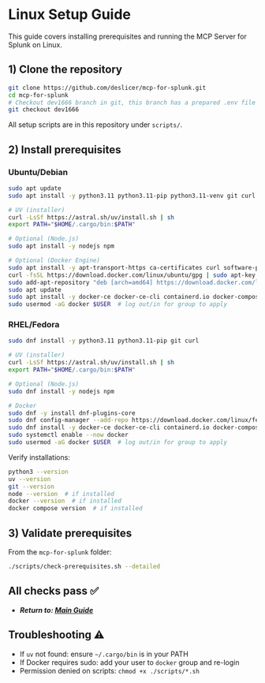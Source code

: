 # Linux Setup Guide

This guide covers installing prerequisites and running the MCP Server for Splunk on Linux.

## 1) Clone the repository

```bash
git clone https://github.com/deslicer/mcp-for-splunk.git
cd mcp-for-splunk
# Checkout dev1666 branch in git, this branch has a prepared .env file for you.
git checkout dev1666
```

All setup scripts are in this repository under `scripts/`.

## 2) Install prerequisites

### Ubuntu/Debian

```bash
sudo apt update
sudo apt install -y python3.11 python3.11-pip python3.11-venv git curl

# UV (installer)
curl -LsSf https://astral.sh/uv/install.sh | sh
export PATH="$HOME/.cargo/bin:$PATH"

# Optional (Node.js)
sudo apt install -y nodejs npm

# Optional (Docker Engine)
sudo apt install -y apt-transport-https ca-certificates curl software-properties-common
curl -fsSL https://download.docker.com/linux/ubuntu/gpg | sudo apt-key add -
sudo add-apt-repository "deb [arch=amd64] https://download.docker.com/linux/ubuntu $(lsb_release -cs) stable"
sudo apt update
sudo apt install -y docker-ce docker-ce-cli containerd.io docker-compose-plugin
sudo usermod -aG docker $USER  # log out/in for group to apply
```

### RHEL/Fedora

```bash
sudo dnf install -y python3.11 python3.11-pip git curl

# UV (installer)
curl -LsSf https://astral.sh/uv/install.sh | sh
export PATH="$HOME/.cargo/bin:$PATH"

# Optional (Node.js)
sudo dnf install -y nodejs npm

# Docker
sudo dnf -y install dnf-plugins-core
sudo dnf config-manager --add-repo https://download.docker.com/linux/fedora/docker-ce.repo
sudo dnf install -y docker-ce docker-ce-cli containerd.io docker-compose-plugin
sudo systemctl enable --now docker
sudo usermod -aG docker $USER  # log out/in for group to apply
```

Verify installations:

```bash
python3 --version
uv --version
git --version
node --version  # if installed
docker --version  # if installed
docker compose version  # if installed
```

## 3) Validate prerequisites

From the `mcp-for-splunk` folder:

```bash
./scripts/check-prerequisites.sh --detailed
```

## All checks pass ✅

- ***Return to: [Main Guide](../../1-set-up-your-mcp-server-for-splunk.md#2-prepare-your-environment)***


## Troubleshooting ⚠️

- If `uv` not found: ensure `~/.cargo/bin` is in your PATH
- If Docker requires sudo: add your user to `docker` group and re-login
- Permission denied on scripts: `chmod +x ./scripts/*.sh`
